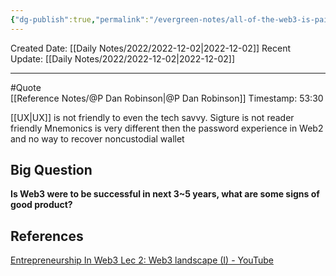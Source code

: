 ```yaml
---
{"dg-publish":true,"permalink":"/evergreen-notes/all-of-the-web3-is-pain-web3/"}
---
```



Created Date: [[Daily Notes/2022/2022-12-02\|2022-12-02]]
Recent Update: [[Daily Notes/2022/2022-12-02\|2022-12-02]]

---
#Quote   
[[Reference Notes/@P Dan Robinson\|@P Dan Robinson]]
Timestamp: 53:30

[[UX\|UX]] is not friendly to even the tech savvy. 
Sigture is not reader friendly
Mnemonics is very different then the password experience in Web2 and no way to recover noncustodial wallet

## Big Question
**Is Web3 were to be successful in next 3~5 years, what are some signs of good product?**




## References
[Entrepreneurship In Web3 Lec 2: Web3 landscape (I) - YouTube](https://www.youtube.com/watch?v=YWo2zM-0SDI)
